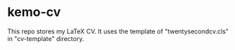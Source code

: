 # kemo-cv

This repo stores my LaTeX CV. It uses the template of "twentysecondcv.cls" in "cv-template" directory.
